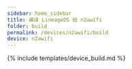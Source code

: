 ```yaml
---
sidebar: home_sidebar
title: 编译 LineageOS 给 n2awifi
folder: build
permalink: /devices/n2awifi/build
device: n2awifi
---
```

{% include templates/device_build.md %}
